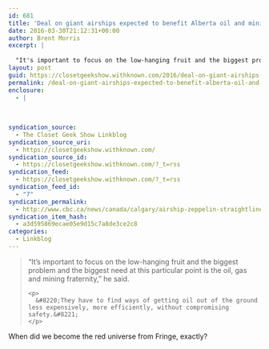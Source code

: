 ```yaml
---
id: 681
title: 'Deal on giant airships expected to benefit Alberta oil and mining industries &#8211; Calgary &#8211; CBC News'
date: 2016-03-30T21:12:31+00:00
author: Brent Morris
excerpt: |
  
  "It's important to focus on the low-hanging fruit and the biggest problem and the biggest need at this particular point is the oil, gas and mining fraternity," he said."They have to find ways of getting oil out of the ground less expensively, more...
layout: post
guid: https://closetgeekshow.withknown.com/2016/deal-on-giant-airships-expected-to-benefit-alberta-oil-and
permalink: /deal-on-giant-airships-expected-to-benefit-alberta-oil-and-mining-industries-calgary-cbc-news-2/
enclosure:
  - |
    
    
    
syndication_source:
  - The Closet Geek Show Linkblog
syndication_source_uri:
  - https://closetgeekshow.withknown.com/
syndication_source_id:
  - https://closetgeekshow.withknown.com/?_t=rss
syndication_feed:
  - https://closetgeekshow.withknown.com/?_t=rss
syndication_feed_id:
  - "7"
syndication_permalink:
  - http://www.cbc.ca/news/canada/calgary/airship-zeppelin-straightline-deal-alberta-oilsands-1.3512562?cmp=rss
syndication_item_hash:
  - a3d595869ecae05e9d15c7a8de3ce2c8
categories:
  - Linkblog
---
```

<div class="known-bookmark">
  <blockquote>
    <p>
      &#8220;It&#8217;s important to focus on the low-hanging fruit and the biggest problem and the biggest need at this particular point is the oil, gas and mining fraternity,&#8221; he said.
    </p>
    
    <p>
      &#8220;They have to find ways of getting oil out of the ground less expensively, more efficiently, without compromising safety.&#8221;
    </p>
  </blockquote>
  
  <p>
    When did we become the red universe from Fringe, exactly?
  </p>
</div>